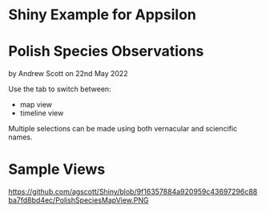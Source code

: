 # Shiny Example for Appsilon
# Polish Species Observations

by Andrew Scott on 22nd May 2022

Use the tab to switch between:
- map view
- timeline view

Multiple selections can be made using both vernacular and sciencific names.

# Sample Views
https://github.com/agscott/Shiny/blob/9f16357884a920959c43697296c88ba7fd8bd4ec/PolishSpeciesMapView.PNG

